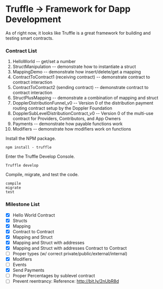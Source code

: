 # Truffle &rarr; Framework for Dapp Development

As of right now, it looks like Truffle is a great framework for building and testing smart contracts.

### Contract List
1. HelloWorld -- get/set a number <br/>
2. StructManipulation -- demonstrate how to instantiate a struct <br/>
3. MappingDemo -- demonstrate how insert/delete/get a mapping <br/>
4. ContractToContract1 (receiving contract) -- demonstrate contract to contract interaction <br/>
5. ContractToContract2 (sending contract) -- demonstrate contract to contract interaction <br/>
6. StructPlusMapping -- demonstrate a combination of mapping and struct <br/>
7. DopplerDistributionFunnel_v0 -- Version 0 of the distribution payment routing contract setup by the Doppler Foundation <br/>
8. DopplerSubLevelDistributionContract_v0 -- Version 0 of the multi-use contract for Providers, Contributors, and App Owners <br/>
9. Payments -- demonstrate how payable functions work
10. Modifiers -- demonstrate how modifiers work on functions

Install the NPM package.
```
npm install - truffle
```

Enter the Truffle Develop Console.
```
Truffle develop
```

Compile, migrate, and test the code.
```
compile
migrate
test
```

### Milestone List
- [x] Hello World Contract
- [x] Structs
- [x] Mapping
- [x] Contract to Contract
- [x] Mapping and Struct
- [x] Mapping and Struct with addresses
- [x] Mapping and Struct with addresses Contract to Contract
- [ ] Proper types (w/ correct private/public/external/internal)
- [x] Modifiers
- [ ] Events
- [x] Send Payments
- [ ] Proper Percentages by sublevel contract
- [ ] Prevent reentrancy: Reference: http://bit.ly/2nUbR8d
